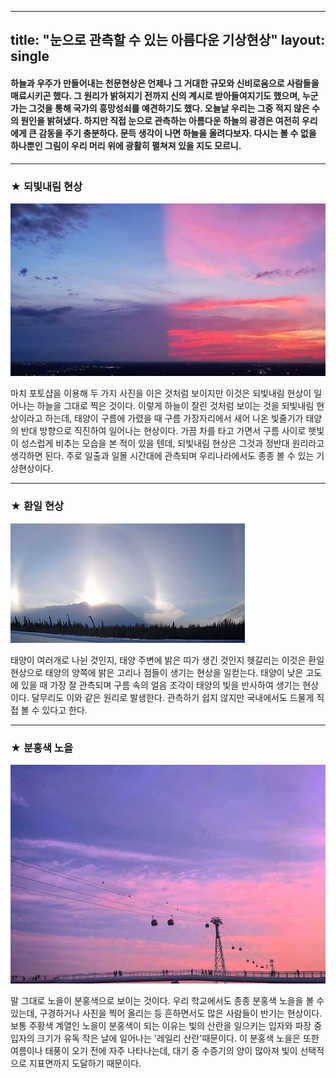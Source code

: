 
---
title: "눈으로 관측할 수 있는 아름다운 기상현상"
layout: single
---


#### 하늘과 우주가 만들어내는 천문현상은 언제나 그 거대한 규모와 신비로움으로 사람들을 매료시키곤 했다. 그 원리가 밝혀지기 전까지 신의 계시로 받아들여지기도 했으며, 누군가는 그것을 통해 국가의 흥망성쇠를 예견하기도 했다. 오늘날 우리는 그중 적지 않은 수의 원인을 밝혀냈다. 하지만 직접 눈으로 관측하는 아름다운 하늘의 광경은 여전히 우리에게 큰 감동을 주기 충분하다. 문득 생각이 나면 하늘을 올려다보자. 다시는 볼 수 없을 하나뿐인 그림이 우리 머리 위에 광활히 펼쳐져 있을 지도 모르니.
---
### ★ 되빛내림 현상
![되빛내림](/assets/images/되빛내림.jpg)

마치 포토샵을 이용해 두 가지 사진을 이은 것처럼 보이지만 이것은 되빛내림 현상이 일어나는 하늘을 그대로 찍은 것이다. 이렇게 하늘이 잘린 것처럼 보이는 것을 되빛내림 현상이라고 
하는데, 태양이 구름에 가렸을 때 구름 가장자리에서 새어 나온 빛줄기가 태양의 반대 방향으로 직진하여 일어나는 현상이다. 가끔 차를 타고 가면서 구름 사이로 햇빛이 성스럽게 비추는 
모습을 본 적이 있을 텐데, 되빛내림 현상은 그것과 정반대 원리라고 생각하면 된다. 주로 일출과 일몰 시간대에 관측되며 우리나라에서도 종종 볼 수 있는 기상현상이다. 

---
### ★ 환일 현상
![환일현상](/assets/images/환일현상.jpg)

태양이 여러개로 나뉜 것인지, 태양 주변에 밝은 띠가 생긴 것인지 헷갈리는 이것은 환일 현상으로 태양의 양쪽에 밝은 고리나 점들이 생기는 현상을 일컫는다. 태양이 낮은 고도에 있을 때 
가장 잘 관측되며 구름 속의 얼음 조각이 태양의 빛을 반사하여 생기는 현상이다. 달무리도 이와 같은 원리로 발생한다. 관측하기 쉽지 않지만 국내에서도 드물게 직접 볼 수 있다고 한다.

---
### ★ 분홍색 노을
![노을](/assets/images/노을.jpg)

말 그대로 노을이 분홍색으로 보이는 것이다. 우리 학교에서도 종종 분홍색 노을을 볼 수 있는데, 구경하거나 사진을 찍어 올리는 등 흔하면서도 많은 사람들이 반기는 현상이다. 
보통 주황색 계열인 노을이 분홍색이 되는 이유는 빛의 산란을 일으키는 입자와 파장 중 입자의 크기가 유독 작은 날에 일어나는 '레일리 산란'때문이다. 이 분홍색 노을은 또한 여름이나 태풍이 
오기 전에 자주 나타나는데, 대기 중 수증기의 양이 많아져 빛이 선택적으로 지표면까지 도달하기 때문이다.
